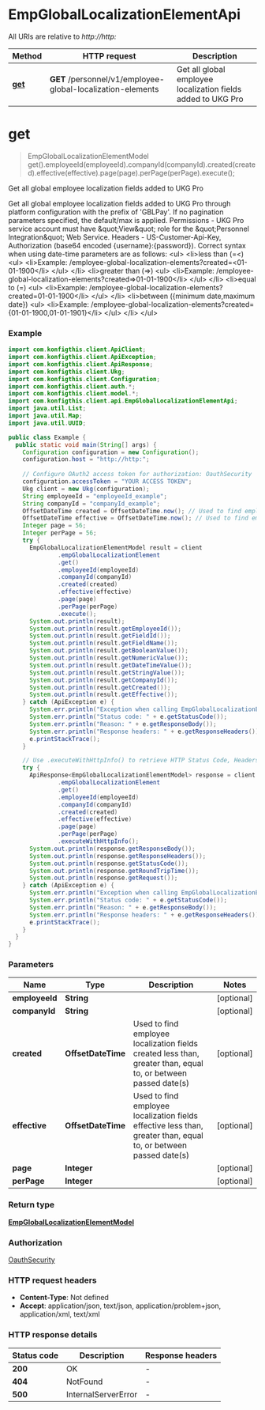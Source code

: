 # EmpGlobalLocalizationElementApi

All URIs are relative to *http://http:*

| Method | HTTP request | Description |
|------------- | ------------- | -------------|
| [**get**](EmpGlobalLocalizationElementApi.md#get) | **GET** /personnel/v1/employee-global-localization-elements | Get all global employee localization fields added to UKG Pro |


<a name="get"></a>
# **get**
> EmpGlobalLocalizationElementModel get().employeeId(employeeId).companyId(companyId).created(created).effective(effective).page(page).perPage(perPage).execute();

Get all global employee localization fields added to UKG Pro

Get all global employee localization fields added to UKG Pro through platform configuration with the prefix of &#39;GBLPay&#39;.   If no pagination parameters specified, the default/max is applied. Permissions - UKG Pro service account must have \&quot;View\&quot; role for the \&quot;Personnel Integration\&quot; Web Service. Headers - US-Customer-Api-Key, Authorization (base64 encoded {username}:{password}). Correct syntax when using date-time parameters are as follows:  &lt;ul&gt;  &lt;li&gt;less than (&#x3D;&lt;)    &lt;ul&gt;    &lt;li&gt;Example: /employee-global-localization-elements?created&#x3D;&lt;01-01-1900&lt;/li&gt;    &lt;/ul&gt;    &lt;/li&gt; &lt;li&gt;greater than (&#x3D;&gt;)    &lt;ul&gt;    &lt;li&gt;Example: /employee-global-localization-elements?created&#x3D;&gt;01-01-1900&lt;/li&gt;   &lt;/ul&gt;    &lt;/li&gt; &lt;li&gt;equal to (&#x3D;)    &lt;ul&gt;   &lt;li&gt;Example: /employee-global-localization-elements?created&#x3D;01-01-1900&lt;/li&gt;    &lt;/ul&gt;   &lt;/li&gt; &lt;li&gt;between ({minimum date,maximum date})    &lt;ul&gt;   &lt;li&gt;Example: /employee-global-localization-elements?created&#x3D;{01-01-1900,01-01-1901}&lt;/li&gt;    &lt;/ul&gt;    &lt;/li&gt; &lt;/ul&gt; 

### Example
```java
import com.konfigthis.client.ApiClient;
import com.konfigthis.client.ApiException;
import com.konfigthis.client.ApiResponse;
import com.konfigthis.client.Ukg;
import com.konfigthis.client.Configuration;
import com.konfigthis.client.auth.*;
import com.konfigthis.client.model.*;
import com.konfigthis.client.api.EmpGlobalLocalizationElementApi;
import java.util.List;
import java.util.Map;
import java.util.UUID;

public class Example {
  public static void main(String[] args) {
    Configuration configuration = new Configuration();
    configuration.host = "http://http:";
    
    // Configure OAuth2 access token for authorization: OauthSecurity
    configuration.accessToken = "YOUR ACCESS TOKEN";
    Ukg client = new Ukg(configuration);
    String employeeId = "employeeId_example";
    String companyId = "companyId_example";
    OffsetDateTime created = OffsetDateTime.now(); // Used to find employee localization fields created less than, greater than, equal to, or between passed date(s)
    OffsetDateTime effective = OffsetDateTime.now(); // Used to find employee localization fields effective less than, greater than, equal to, or between passed date(s)
    Integer page = 56;
    Integer perPage = 56;
    try {
      EmpGlobalLocalizationElementModel result = client
              .empGlobalLocalizationElement
              .get()
              .employeeId(employeeId)
              .companyId(companyId)
              .created(created)
              .effective(effective)
              .page(page)
              .perPage(perPage)
              .execute();
      System.out.println(result);
      System.out.println(result.getEmployeeId());
      System.out.println(result.getFieldId());
      System.out.println(result.getFieldName());
      System.out.println(result.getBooleanValue());
      System.out.println(result.getNumericValue());
      System.out.println(result.getDateTimeValue());
      System.out.println(result.getStringValue());
      System.out.println(result.getCompanyId());
      System.out.println(result.getCreated());
      System.out.println(result.getEffective());
    } catch (ApiException e) {
      System.err.println("Exception when calling EmpGlobalLocalizationElementApi#get");
      System.err.println("Status code: " + e.getStatusCode());
      System.err.println("Reason: " + e.getResponseBody());
      System.err.println("Response headers: " + e.getResponseHeaders());
      e.printStackTrace();
    }

    // Use .executeWithHttpInfo() to retrieve HTTP Status Code, Headers and Request
    try {
      ApiResponse<EmpGlobalLocalizationElementModel> response = client
              .empGlobalLocalizationElement
              .get()
              .employeeId(employeeId)
              .companyId(companyId)
              .created(created)
              .effective(effective)
              .page(page)
              .perPage(perPage)
              .executeWithHttpInfo();
      System.out.println(response.getResponseBody());
      System.out.println(response.getResponseHeaders());
      System.out.println(response.getStatusCode());
      System.out.println(response.getRoundTripTime());
      System.out.println(response.getRequest());
    } catch (ApiException e) {
      System.err.println("Exception when calling EmpGlobalLocalizationElementApi#get");
      System.err.println("Status code: " + e.getStatusCode());
      System.err.println("Reason: " + e.getResponseBody());
      System.err.println("Response headers: " + e.getResponseHeaders());
      e.printStackTrace();
    }
  }
}

```

### Parameters

| Name | Type | Description  | Notes |
|------------- | ------------- | ------------- | -------------|
| **employeeId** | **String**|  | [optional] |
| **companyId** | **String**|  | [optional] |
| **created** | **OffsetDateTime**| Used to find employee localization fields created less than, greater than, equal to, or between passed date(s) | [optional] |
| **effective** | **OffsetDateTime**| Used to find employee localization fields effective less than, greater than, equal to, or between passed date(s) | [optional] |
| **page** | **Integer**|  | [optional] |
| **perPage** | **Integer**|  | [optional] |

### Return type

[**EmpGlobalLocalizationElementModel**](EmpGlobalLocalizationElementModel.md)

### Authorization

[OauthSecurity](../README.md#OauthSecurity)

### HTTP request headers

 - **Content-Type**: Not defined
 - **Accept**: application/json, text/json, application/problem+json, application/xml, text/xml

### HTTP response details
| Status code | Description | Response headers |
|-------------|-------------|------------------|
| **200** | OK |  -  |
| **404** | NotFound |  -  |
| **500** | InternalServerError |  -  |

